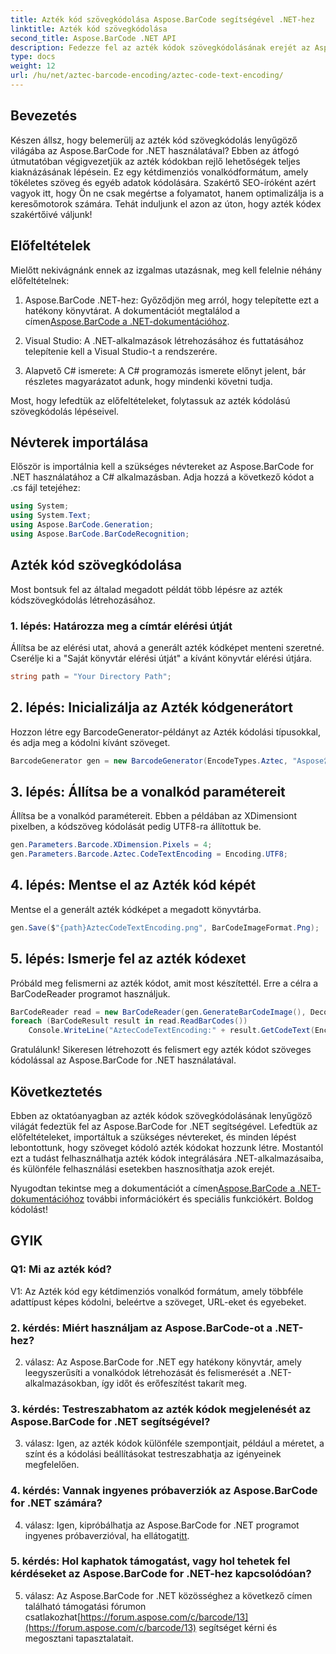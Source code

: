 ```yaml
---
title: Azték kód szövegkódolása Aspose.BarCode segítségével .NET-hez
linktitle: Azték kód szövegkódolása
second_title: Aspose.BarCode .NET API
description: Fedezze fel az azték kódok szövegkódolásának erejét az Aspose.BarCode for .NET segítségével. Ismerje meg, hogyan hozhat létre és ismerhet fel azték kódokat .NET-alkalmazásaiban.
type: docs
weight: 12
url: /hu/net/aztec-barcode-encoding/aztec-code-text-encoding/
---
```

## Bevezetés

Készen állsz, hogy belemerülj az azték kód szövegkódolás lenyűgöző világába az Aspose.BarCode for .NET használatával? Ebben az átfogó útmutatóban végigvezetjük az azték kódokban rejlő lehetőségek teljes kiaknázásának lépésein. Ez egy kétdimenziós vonalkódformátum, amely tökéletes szöveg és egyéb adatok kódolására. Szakértő SEO-íróként azért vagyok itt, hogy Ön ne csak megértse a folyamatot, hanem optimalizálja is a keresőmotorok számára. Tehát induljunk el azon az úton, hogy azték kódex szakértőivé váljunk!

## Előfeltételek

Mielőtt nekivágnánk ennek az izgalmas utazásnak, meg kell felelnie néhány előfeltételnek:

1.  Aspose.BarCode .NET-hez: Győződjön meg arról, hogy telepítette ezt a hatékony könyvtárat. A dokumentációt megtalálod a címen[Aspose.BarCode a .NET-dokumentációhoz](https://reference.aspose.com/barcode/net/).

2. Visual Studio: A .NET-alkalmazások létrehozásához és futtatásához telepítenie kell a Visual Studio-t a rendszerére.

3. Alapvető C# ismerete: A C# programozás ismerete előnyt jelent, bár részletes magyarázatot adunk, hogy mindenki követni tudja.

Most, hogy lefedtük az előfeltételeket, folytassuk az azték kódolású szövegkódolás lépéseivel.

## Névterek importálása

Először is importálnia kell a szükséges névtereket az Aspose.BarCode for .NET használatához a C# alkalmazásban. Adja hozzá a következő kódot a .cs fájl tetejéhez:

```csharp
using System;
using System.Text;
using Aspose.BarCode.Generation;
using Aspose.BarCode.BarCodeRecognition;
```

## Azték kód szövegkódolása

Most bontsuk fel az általad megadott példát több lépésre az azték kódszövegkódolás létrehozásához.

### 1. lépés: Határozza meg a címtár elérési útját

Állítsa be az elérési utat, ahová a generált azték kódképet menteni szeretné. Cserélje ki a "Saját könyvtár elérési útját" a kívánt könyvtár elérési útjára.

```csharp
string path = "Your Directory Path";
```

## 2. lépés: Inicializálja az Azték kódgenerátort

Hozzon létre egy BarcodeGenerator-példányt az Azték kódolási típusokkal, és adja meg a kódolni kívánt szöveget.

```csharp
BarcodeGenerator gen = new BarcodeGenerator(EncodeTypes.Aztec, "Aspose常に先を行く");
```

## 3. lépés: Állítsa be a vonalkód paramétereit

Állítsa be a vonalkód paramétereit. Ebben a példában az XDimensiont pixelben, a kódszöveg kódolását pedig UTF8-ra állítottuk be.

```csharp
gen.Parameters.Barcode.XDimension.Pixels = 4;
gen.Parameters.Barcode.Aztec.CodeTextEncoding = Encoding.UTF8;
```

## 4. lépés: Mentse el az Azték kód képét

Mentse el a generált azték kódképet a megadott könyvtárba.

```csharp
gen.Save($"{path}AztecCodeTextEncoding.png", BarCodeImageFormat.Png);
```

## 5. lépés: Ismerje fel az azték kódexet

Próbáld meg felismerni az azték kódot, amit most készítettél. Erre a célra a BarCodeReader programot használjuk.

```csharp
BarCodeReader read = new BarCodeReader(gen.GenerateBarCodeImage(), DecodeType.Aztec);
foreach (BarCodeResult result in read.ReadBarCodes())
    Console.WriteLine("AztecCodeTextEncoding:" + result.GetCodeText(Encoding.UTF8));
```

Gratulálunk! Sikeresen létrehozott és felismert egy azték kódot szöveges kódolással az Aspose.BarCode for .NET használatával.

## Következtetés

Ebben az oktatóanyagban az azték kódok szövegkódolásának lenyűgöző világát fedeztük fel az Aspose.BarCode for .NET segítségével. Lefedtük az előfeltételeket, importáltuk a szükséges névtereket, és minden lépést lebontottunk, hogy szöveget kódoló azték kódokat hozzunk létre. Mostantól ezt a tudást felhasználhatja azték kódok integrálására .NET-alkalmazásaiba, és különféle felhasználási esetekben hasznosíthatja azok erejét.

 Nyugodtan tekintse meg a dokumentációt a címen[Aspose.BarCode a .NET-dokumentációhoz](https://reference.aspose.com/barcode/net/) további információkért és speciális funkciókért. Boldog kódolást!

## GYIK

### Q1: Mi az azték kód?

V1: Az Azték kód egy kétdimenziós vonalkód formátum, amely többféle adattípust képes kódolni, beleértve a szöveget, URL-eket és egyebeket.

### 2. kérdés: Miért használjam az Aspose.BarCode-ot a .NET-hez?

2. válasz: Az Aspose.BarCode for .NET egy hatékony könyvtár, amely leegyszerűsíti a vonalkódok létrehozását és felismerését a .NET-alkalmazásokban, így időt és erőfeszítést takarít meg.

### 3. kérdés: Testreszabhatom az azték kódok megjelenését az Aspose.BarCode for .NET segítségével?

3. válasz: Igen, az azték kódok különféle szempontjait, például a méretet, a színt és a kódolási beállításokat testreszabhatja az igényeinek megfelelően.

### 4. kérdés: Vannak ingyenes próbaverziók az Aspose.BarCode for .NET számára?

 4. válasz: Igen, kipróbálhatja az Aspose.BarCode for .NET programot ingyenes próbaverzióval, ha ellátogat[itt](https://releases.aspose.com/).

### 5. kérdés: Hol kaphatok támogatást, vagy hol tehetek fel kérdéseket az Aspose.BarCode for .NET-hez kapcsolódóan?

 5. válasz: Az Aspose.BarCode for .NET közösséghez a következő címen található támogatási fórumon csatlakozhat[https://forum.aspose.com/c/barcode/13](https://forum.aspose.com/c/barcode/13) segítséget kérni és megosztani tapasztalatait.